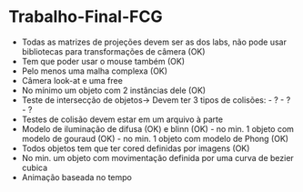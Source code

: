 # Trabalho-Final-FCG
- Todas as matrizes de projeções devem ser as dos labs, não pode usar bibliotecas para transformações de câmera (OK)
- Tem que poder usar o mouse também (OK)
- Pelo menos uma malha complexa (OK)
- Câmera look-at e uma free
- No mínimo um objeto com 2 instâncias dele (OK)
- Teste de intersecção de objetos-> Devem ter 3 tipos de colisões:
                                  - ?
                                  - ?
                                  - ?
- Testes de colisão devem estar em um arquivo à parte
- Modelo de iluminação de difusa (OK) e blinn (OK)
      - no min. 1 objeto com modelo de gouraud (OK)
      - no min. 1 objeto com modelo de Phong (OK)
- Todos objetos tem que ter cored definidas por imagens (OK)
- No min. um objeto com movimentação definida por uma curva de bezier cubica
- Animação baseada no tempo
